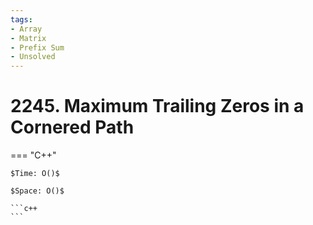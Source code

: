 ```yaml
---
tags:
- Array
- Matrix
- Prefix Sum
- Unsolved
---
```



# 2245. Maximum Trailing Zeros in a Cornered Path

=== "C++"

    $Time: O()$

    $Space: O()$

    ```c++
    ```
